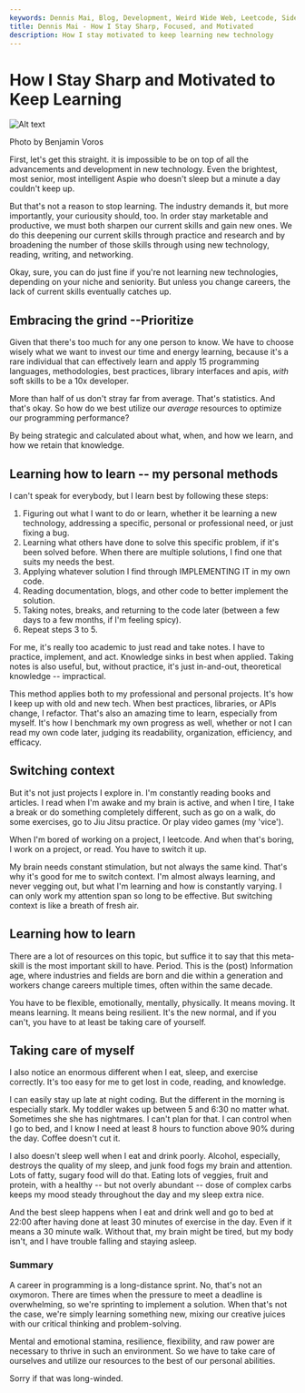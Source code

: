 ```yaml
---
keywords: Dennis Mai, Blog, Development, Weird Wide Web, Leetcode, Side Projects, Motivation, Burnout, Hobbies
title: Dennis Mai - How I Stay Sharp, Focused, and Motivated
description: How I stay motivated to keep learning new technology
---
```


# How I Stay Sharp and Motivated to Keep Learning

![Alt text](benjamin-voros-phIFdC6lA4E-unsplash.jpg, 'Photo by Benjamin Voros')

<figcaption>Photo by Benjamin Voros</figcaption>

First, let's get this straight. it is impossible to be on top of all the advancements and development in new technology. Even the brightest, most senior, most intelligent Aspie who doesn't sleep but a minute a day couldn't keep up.

But that's not a reason to stop learning. The industry demands it, but more importantly, your curiousity should, too. In order stay marketable and productive, we must both sharpen our current skills and gain new ones. We do this deepening our current skills through practice and research and by broadening the number of those skills through using new technology, reading, writing, and networking.

Okay, sure, you can do just fine if you're not learning new technologies, depending on your niche and seniority. But unless you change careers, the lack of current skills eventually catches up.

## Embracing the grind --Prioritize

Given that there's too much for any one person to know. We have to choose wisely what we want to invest our time and energy learning, because it's a rare individual that can effectively learn and apply 15 programming languages, methodologies, best practices, library interfaces and apis, *with* soft skills to be a 10x developer.

More than half of us don't stray far from average. That's statistics. And that's okay. So how do we best utilize our *average* resources to optimize our programming performance?

By being strategic and calculated about what, when, and how we learn, and how we retain that knowledge.

## Learning how to learn -- my personal methods

I can't speak for everybody, but I learn best by following these steps:

1. Figuring out what I want to do or learn, whether it be learning a new technology, addressing a specific, personal or professional need, or just fixing a bug.
2. Learning what others have done to solve this specific problem, if it's been solved before. When there are multiple solutions, I find one that suits my needs the best.
3. Applying whatever solution I find through IMPLEMENTING IT in my own code.
4. Reading documentation, blogs, and other code to better implement the solution.
5. Taking notes, breaks, and returning to the code later (between a few days to a few months, if I'm feeling spicy).
6. Repeat steps 3 to 5.

For me, it's really too academic to just read and take notes. I have to practice, implement, and act. Knowledge sinks in best when applied. Taking notes is also useful, but, without practice, it's just in-and-out, theoretical knowledge -- impractical.

This method applies both to my professional and personal projects. It's how I keep up with old and new tech. When best practices, libraries, or APIs change, I refactor. That's also an amazing time to learn, especially from myself. It's how I benchmark my own progress as well, whether or not I can read my own code later, judging its readability, organization, efficiency, and efficacy.

## Switching context

But it's not just projects I explore in. I'm constantly reading books and articles. I read when I'm awake and my brain is active, and when I tire, I take a break or do something completely different, such as go on a walk, do some exercises, go to Jiu Jitsu practice. Or play video games (my 'vice').

When I'm bored of working on a project, I leetcode. And when that's boring, I work on a project, or read. You have to switch it up.

My brain needs constant stimulation, but not always the same kind. That's why it's good for me to switch context. I'm almost always learning, and never vegging out, but what I'm learning and how is constantly varying. I can only work my attention span so long to be effective. But switching context is like a breath of fresh air.

## Learning how to learn

There are a lot of resources on this topic, but suffice it to say that this meta-skill is the most important skill to have. Period. This is the (post) Information age, where industries and fields are born and die within a generation and workers change careers multiple times, often within the same decade.

You have to be flexible, emotionally, mentally, physically. It means moving. It means learning. It means being resilient. It's the new normal, and if you can't, you have to at least be taking care of yourself.

## Taking care of myself

I also notice an enormous different when I eat, sleep, and exercise correctly. It's too easy for me to get lost in code, reading, and knowledge. 

I can easily stay up late at night coding. But the different in the morning is especially stark. My toddler wakes up between 5 and 6:30 no matter what. Sometimes she she has nightmares. I can't plan for that. I can control when I go to bed, and I know I need at least 8 hours to function above 90% during the day. Coffee doesn't cut it.

I also doesn't sleep well when I eat and drink poorly. Alcohol, especially, destroys the quality of my sleep, and junk food fogs my brain and attention. Lots of fatty, sugary food will do that. Eating lots of veggies, fruit and protein, with a healthy -- but not overly abundant -- dose of complex carbs keeps my mood steady throughout the day and my sleep extra nice.

And the best sleep happens when I eat and drink well and go to bed at 22:00 after having done at least 30 minutes of exercise in the day. Even if it means a 30 minute walk. Without that, my brain might be tired, but my body isn't, and I have trouble falling and staying asleep.

### Summary

A career in programming is a long-distance sprint. No, that's not an oxymoron. There are times when the pressure to meet a deadline is overwhelming, so we're sprinting to implement a solution. When that's not the case, we're simply learning something new, mixing our creative juices with our critical thinking and problem-solving.

Mental and emotional stamina, resilience, flexibility, and raw power are necessary to thrive in such an environment. So we have to take care of ourselves and utilize our resources to the best of our personal abilities.

Sorry if that was long-winded.

